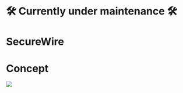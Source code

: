 # 🛠️ Currently under maintenance 🛠️
# SecureWire

# Concept
<img src="https://cdn.discordapp.com/attachments/1006252044526567458/1170090956461179023/SecureWire.png?ex=6557c71f&is=6545521f&hm=cc1e13b785d9898726dcab144051d0f089aa2fdd676d0916bb3594e0bd848176&"/>
